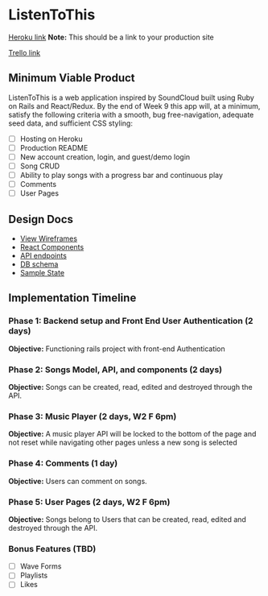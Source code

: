 # ListenToThis

[Heroku link][heroku] **Note:** This should be a link to your production site

[Trello link][trello]

[heroku]: http://www.herokuapp.com
[trello]: https://trello.com/b/d9d4lmC8/listentothis

## Minimum Viable Product

ListenToThis is a web application inspired by SoundCloud built using Ruby on Rails
and React/Redux. By the end of Week 9 this app will, at a minimum, satisfy the
following criteria with a smooth, bug free-navigation, adequate seed data, and
sufficient CSS styling:

- [ ] Hosting on Heroku
- [ ] Production README
- [ ] New account creation, login, and guest/demo login
- [ ] Song CRUD
- [ ] Ability to play songs with a progress bar and continuous play
- [ ] Comments
- [ ] User Pages

## Design Docs
* [View Wireframes][wireframes]
* [React Components][components]
* [API endpoints][api-endpoints]
* [DB schema][schema]
* [Sample State][sample-state]

[wireframes]: docs/wireframes
[components]: docs/component-hierarchy.md
[sample-state]: docs/sample-state.md
[api-endpoints]: docs/api-endpoints.md
[schema]: docs/schema.md

## Implementation Timeline

### Phase 1: Backend setup and Front End User Authentication (2 days)

**Objective:** Functioning rails project with front-end Authentication

### Phase 2: Songs Model, API, and components (2 days)

**Objective:** Songs can be created, read, edited and destroyed through
the API.

### Phase 3: Music Player (2 days, W2 F 6pm)

**Objective:** A music player API will be locked to the bottom of the page and not
reset while navigating other pages unless a new song is selected

### Phase 4: Comments (1 day)

**Objective:** Users can comment on songs.

### Phase 5: User Pages (2 days, W2 F 6pm)

**Objective:** Songs belong to Users that can be created, read, edited and destroyed through the API.

### Bonus Features (TBD)
- [ ] Wave Forms
- [ ] Playlists
- [ ] Likes
